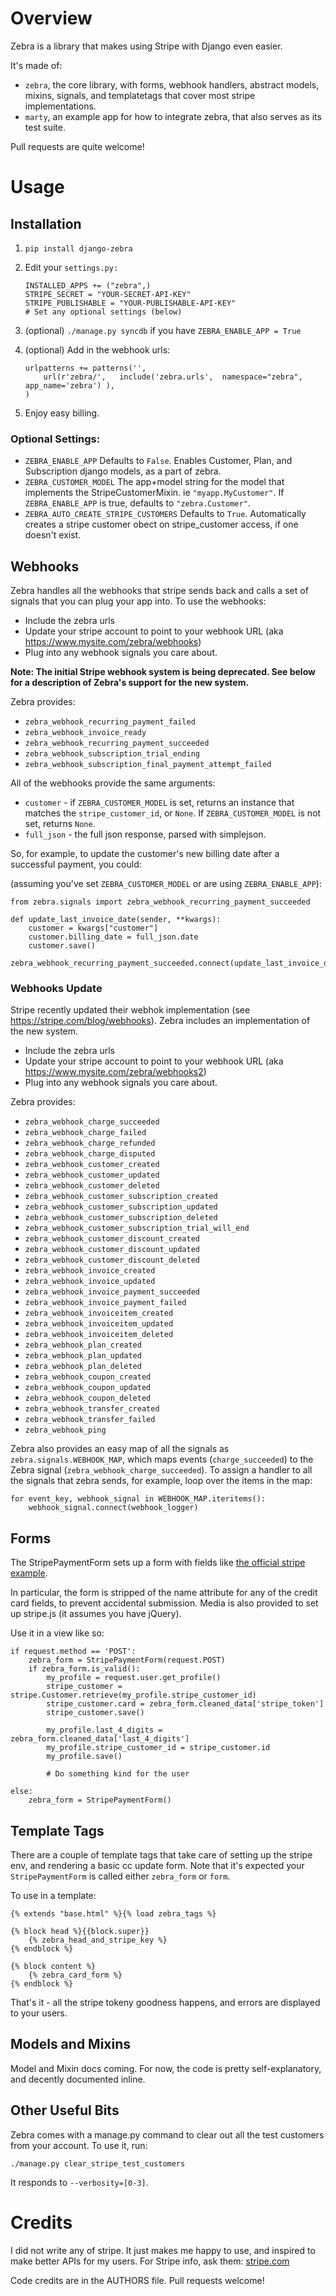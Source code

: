 Overview
========

Zebra is a library that makes using Stripe with Django even easier.

It's made of:

* `zebra`, the core library, with forms, webhook handlers, abstract models, mixins, signals, and templatetags that cover most stripe implementations.
* `marty`, an example app for how to integrate zebra, that also serves as its test suite.

Pull requests are quite welcome!


Usage
=====

## Installation ##

1. `pip install django-zebra`

2. Edit your `settings.py:`

	```
	INSTALLED_APPS += ("zebra",)
	STRIPE_SECRET = "YOUR-SECRET-API-KEY"
	STRIPE_PUBLISHABLE = "YOUR-PUBLISHABLE-API-KEY"
    # Set any optional settings (below)
    ```

3. (optional) `./manage.py syncdb` if you have `ZEBRA_ENABLE_APP = True`

4. (optional) Add in the webhook urls:

	```
	urlpatterns += patterns('',          
		url(r'zebra/',   include('zebra.urls',  namespace="zebra",  app_name='zebra') ),
	)
	```

5. Enjoy easy billing.


### Optional Settings:

* `ZEBRA_ENABLE_APP` 
	Defaults to `False`.  Enables Customer, Plan, and Subscription django models, as a part of zebra.
* `ZEBRA_CUSTOMER_MODEL` 
	The app+model string for the model that implements the StripeCustomerMixin. ie `"myapp.MyCustomer"`.  If `ZEBRA_ENABLE_APP` is true, defaults to `"zebra.Customer"`. 
* `ZEBRA_AUTO_CREATE_STRIPE_CUSTOMERS` 
	Defaults to `True`.  Automatically creates a stripe customer obect on stripe_customer access, if one doesn't exist.


## Webhooks ##

Zebra handles all the webhooks that stripe sends back and calls a set of signals that you can plug your app into.  To use the webhooks:

* Include the zebra urls
* Update your stripe account to point to your webhook URL (aka https://www.mysite.com/zebra/webhooks)
* Plug into any webhook signals you care about.  

**Note: The initial Stripe webhook system is being deprecated. See below for a description of Zebra's support for the new system.**

Zebra provides:

* `zebra_webhook_recurring_payment_failed`
* `zebra_webhook_invoice_ready`
* `zebra_webhook_recurring_payment_succeeded`
* `zebra_webhook_subscription_trial_ending`
* `zebra_webhook_subscription_final_payment_attempt_failed`

All of the webhooks provide the same arguments:

* `customer` - if `ZEBRA_CUSTOMER_MODEL` is set, returns an instance that matches the `stripe_customer_id`, or `None`.  If `ZEBRA_CUSTOMER_MODEL` is not set, returns `None`.
* `full_json` - the full json response, parsed with simplejson.


So, for example, to update the customer's new billing date after a successful payment, you could:

(assuming you've set `ZEBRA_CUSTOMER_MODEL` or are using `ZEBRA_ENABLE_APP`):

```
from zebra.signals import zebra_webhook_recurring_payment_succeeded

def update_last_invoice_date(sender, **kwargs):
	customer = kwargs["customer"]
	customer.billing_date = full_json.date
	customer.save()

zebra_webhook_recurring_payment_succeeded.connect(update_last_invoice_date)
```

### Webhooks Update ###

Stripe recently updated their webhok implementation (see https://stripe.com/blog/webhooks). Zebra includes an implementation of the new system.

* Include the zebra urls
* Update your stripe account to point to your webhook URL (aka https://www.mysite.com/zebra/webhooks2)
* Plug into any webhook signals you care about.  

Zebra provides:

* `zebra_webhook_charge_succeeded`
* `zebra_webhook_charge_failed`
* `zebra_webhook_charge_refunded`
* `zebra_webhook_charge_disputed`
* `zebra_webhook_customer_created`
* `zebra_webhook_customer_updated`
* `zebra_webhook_customer_deleted`
* `zebra_webhook_customer_subscription_created`
* `zebra_webhook_customer_subscription_updated`
* `zebra_webhook_customer_subscription_deleted`
* `zebra_webhook_customer_subscription_trial_will_end`
* `zebra_webhook_customer_discount_created`
* `zebra_webhook_customer_discount_updated`
* `zebra_webhook_customer_discount_deleted`
* `zebra_webhook_invoice_created`
* `zebra_webhook_invoice_updated`
* `zebra_webhook_invoice_payment_succeeded`
* `zebra_webhook_invoice_payment_failed`
* `zebra_webhook_invoiceitem_created`
* `zebra_webhook_invoiceitem_updated`
* `zebra_webhook_invoiceitem_deleted`
* `zebra_webhook_plan_created`
* `zebra_webhook_plan_updated`
* `zebra_webhook_plan_deleted`
* `zebra_webhook_coupon_created`
* `zebra_webhook_coupon_updated`
* `zebra_webhook_coupon_deleted`
* `zebra_webhook_transfer_created`
* `zebra_webhook_transfer_failed`
* `zebra_webhook_ping`

Zebra also provides an easy map of all the signals as `zebra.signals.WEBHOOK_MAP`, which maps events (`charge_succeeded`) to the Zebra signal (`zebra_webhook_charge_succeeded`). To assign a handler to all the signals that zebra sends, for example, loop over the items in the map:

    for event_key, webhook_signal in WEBHOOK_MAP.iteritems():
        webhook_signal.connect(webhook_logger)


## Forms ##

The StripePaymentForm sets up a form with fields like [the official stripe example](https://gist.github.com/1204718#file_stripe_tutorial_page.html).

In particular, the form is stripped of the name attribute for any of the credit card fields, to prevent accidental submission. Media is also provided to set up stripe.js (it assumes you have jQuery).

Use it in a view like so:

```
if request.method == 'POST':
    zebra_form = StripePaymentForm(request.POST)
    if zebra_form.is_valid():
    	my_profile = request.user.get_profile()
        stripe_customer = stripe.Customer.retrieve(my_profile.stripe_customer_id)
        stripe_customer.card = zebra_form.cleaned_data['stripe_token']
        stripe_customer.save()

        my_profile.last_4_digits = zebra_form.cleaned_data['last_4_digits']
        my_profile.stripe_customer_id = stripe_customer.id
        my_profile.save()

        # Do something kind for the user

else:
    zebra_form = StripePaymentForm()
```

## Template Tags ##

There are a couple of template tags that take care of setting up the stripe env, and rendering a basic cc update form.  Note that it's expected your `StripePaymentForm` is called either `zebra_form` or `form`.

To use in a template:

```
{% extends "base.html" %}{% load zebra_tags %}

{% block head %}{{block.super}}
	{% zebra_head_and_stripe_key %}
{% endblock %}

{% block content %}
	{% zebra_card_form %}
{% endblock %}

```

That's it - all the stripe tokeny goodness happens, and errors are displayed to your users.

## Models and Mixins ##

Model and Mixin docs coming.  For now, the code is pretty self-explanatory, and decently documented inline.


## Other Useful Bits ##

Zebra comes with a manage.py command to clear out all the test customers from your account.  To use it, run:

```
./manage.py clear_stripe_test_customers
```

It responds to `--verbosity=[0-3]`.


Credits
=======

I did not write any of stripe.  It just makes me happy to use, and inspired to make better APIs for my users.  For Stripe info, ask them: [stripe.com](http://stripe.com)

Code credits are in the AUTHORS file.   Pull requests welcome!


